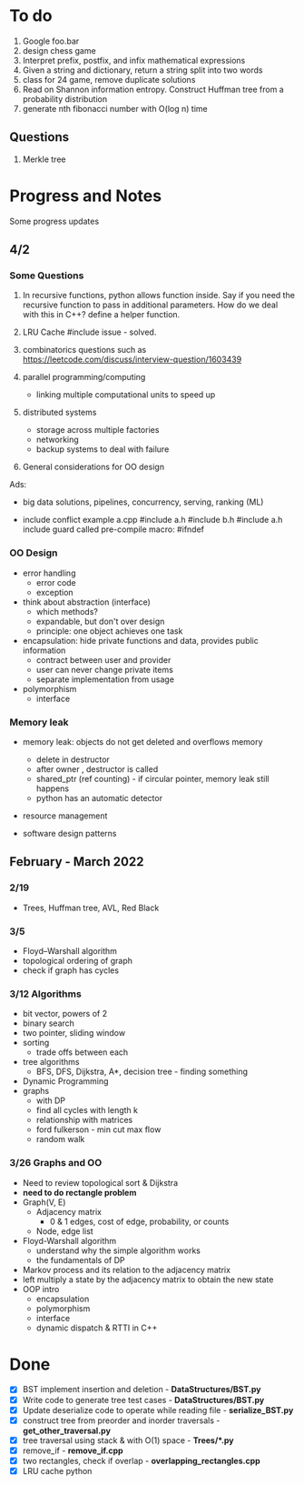 # To do
1. Google foo.bar
2. design chess game
3. Interpret prefix, postfix, and infix mathematical expressions
4. Given a string and dictionary, return a string split into two words
5. class for 24 game, remove duplicate solutions
6. Read on Shannon information entropy. Construct Huffman tree from a probability distribution
7. generate nth fibonacci number with O(log n) time

## Questions
1. Merkle tree


# Progress and Notes
Some progress updates

## 4/2
### Some Questions
1. In recursive functions, python allows function inside. Say if you need the recursive function to pass in additional parameters. How do we deal with this in C++? define a helper function.
2. LRU Cache #include issue - solved.
3. combinatorics questions such as https://leetcode.com/discuss/interview-question/1603439
4. parallel programming/computing
   - linking multiple computational units to speed up

5. distributed systems
   - storage across multiple factories
   - networking
   - backup systems to deal with failure
6. General considerations for OO design


Ads:
- big data solutions, pipelines, concurrency, serving, ranking (ML)

* include conflict example
  a.cpp
    #include a.h
    #include b.h
      #include a.h
  include guard called pre-compile macro: #ifndef

### OO Design
- error handling
  - error code
  - exception
- think about abstraction (interface)
  - which methods?
  - expandable, but don't over design
  - principle: one object achieves one task
- encapsulation: hide private functions and data, provides public information
  - contract between user and provider
  - user can never change private items
  - separate implementation from usage
- polymorphism
  - interface

### Memory leak
- memory leak: objects do not get deleted and overflows memory
  - delete in destructor
  - after owner , destructor is called
  - shared_ptr (ref counting) - if circular pointer, memory leak still happens
  - python has an automatic detector

- resource management
- software design patterns

## February - March 2022
### 2/19
- Trees, Huffman tree, AVL, Red Black

### 3/5
- Floyd–Warshall algorithm
- topological ordering of graph
- check if graph has cycles

### 3/12 Algorithms
- bit vector, powers of 2
- binary search
- two pointer, sliding window
- sorting
  - trade offs between each
- tree algorithms
  - BFS, DFS, Dijkstra, A*, decision tree - finding something
- Dynamic Programming
- graphs
  - with DP
  - find all cycles with length k
  - relationship with matrices
  - ford fulkerson - min cut max flow
  - random walk

### 3/26 Graphs and OO
- Need to review topological sort & Dijkstra
- **need to do rectangle problem**
- Graph(V, E)
  - Adjacency matrix
    - 0 & 1 edges, cost of edge, probability, or counts
  - Node, edge list
- Floyd-Warshall algorithm
  - understand why the simple algorithm works
  - the fundamentals of DP
- Markov process and its relation to the adjacency matrix
- left multiply a state by the adjacency matrix to obtain the new state
- OOP intro
  - encapsulation
  - polymorphism
  - interface
  - dynamic dispatch & RTTI in C++

# Done
- [x] BST implement insertion and deletion - **DataStructures/BST.py**
- [x] Write code to generate tree test cases - **DataStructures/BST.py**
- [x] Update deserialize code to operate while reading file - **serialize_BST.py**
- [x] construct tree from preorder and inorder traversals - **get_other_traversal.py**
- [x] tree traversal using stack & with O(1) space - **Trees/*.py**
- [x] remove_if - **remove_if.cpp**
- [x] two rectangles, check if overlap - **overlapping_rectangles.cpp**
- [x] LRU cache python